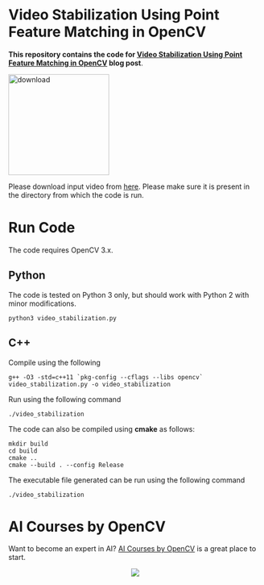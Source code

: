# Video Stabilization Using Point Feature Matching in OpenCV

**This repository contains the code for [Video Stabilization Using Point Feature Matching in OpenCV](https://learnopencv.com/video-stabilization-using-point-feature-matching-in-opencv/) blog post**.

[<img src="https://learnopencv.com/wp-content/uploads/2022/07/download-button-e1657285155454.png" alt="download" width="200">](https://www.dropbox.com/sh/bllz75vkqg4adfc/AABgVD7PFSDV5TDunImK2diea?dl=1)


Please download input video from [here](https://drive.google.com/file/d/1l-dFUMD4Q9CzCbRuqYp0DIMjdFICJQT0/view?usp=sharing). Please make sure it is present in the directory from which the code is run.

# Run Code 
The code requires OpenCV 3.x. 

## Python 
The code is tested on Python 3 only, but should work with Python 2 with minor modifications. 

```
python3 video_stabilization.py
```

## C++ 
Compile using the following
```
g++ -O3 -std=c++11 `pkg-config --cflags --libs opencv` video_stabilization.py -o video_stabilization
```
Run using the following command 
```
./video_stabilization
```
The code can also be compiled using **cmake** as follows:

```
mkdir build
cd build
cmake ..
cmake --build . --config Release
```

The executable file generated can be run using the following command

```
./video_stabilization
```


# AI Courses by OpenCV

Want to become an expert in AI? [AI Courses by OpenCV](https://opencv.org/courses/) is a great place to start. 

<a href="https://opencv.org/courses/">
<p align="center"> 
<img src="https://www.learnopencv.com/wp-content/uploads/2020/04/AI-Courses-By-OpenCV-Github.png">
</p>
</a>
